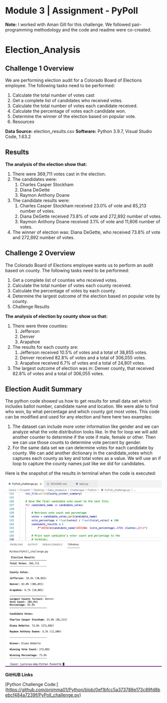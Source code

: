 # **Module 3 | Assignment - PyPoll**
**Note:**
I worked with Aman Gill for this challenge. We followed pair-programming methodology and the code and readme were co-created.

# **Election_Analysis**

## **Challenge 1 Overview**

We are performing election audit for a Colorado Board of Elections employee. The following tasks need to be performed:

1. Calculate the total number of votes cast
2. Get a complete list of candidates who received votes.
3. Calculate the total number of votes each candidate received.
4. Calculate the percentage of votes each candidate won.
5. Determine the winner of the election based on popular vote.
6. Resources

**Data Source:** election_results.csv
**Software:** Python 3.9.7, Visual Studio Code, 1.63.2

## **Results**

**The analysis of the election show that:**

1. There were 369,711 votes cast in the election.
2. The candidates were:
    1. Charles Casper Stockham
    2. Diana DeGette
    3. Raymon Anthony Doane
3. The candidate results were:
    1. Charles Casper Stockham received 23.0% of vote and 85,213 number of votes.
    2. Diana DeGette received 73.8% of vote and 272,892 number of votes.
    3. Raymon Anthony Doane received 3.1% of vote and 11,606 number of votes.
9. The winner of election was:
     Diana DeGette, who received 73.8% of vote and 272,892 number of votes.

## **Challenge 2 Overview**

The Colorado Board of Elections employee wants us to perform an audit based on county. The following tasks need to be performed:

1. Get a complete list of counties who received votes.
2. Calculate the total number of votes each county received.
3. Calculate the percentage of votes by each county.
4. Determine the largest outcome of the election based on popular vote by county.
5. Challenge Results

**The analysis of election by county show us that:**

1. There were three counties:
    1. Jefferson
    2. Denver
    3. Arapahoe
2. The results for each county are:
    1. Jefferson received 10.5% of votes and a total of 38,855 votes.
    2. Denver received 82.8% of votes and a total of 306,055 votes.
    3. Arapahoe received 6.7% of votes and a total of 24,801 votes.
3. The largest outcome of election was in:
    Denver county, that received 82.8% of votes and a total of 306,055 votes.

## **Election Audit Summary**

The python code showed us how to get results for small data set which includes ballot number, candidate name and location. We were able to find who won, by what percentage and which county got most votes. This code can be modified and used for any election and here here two examples:

1. The dataset can include more voter information like gender and we can analyze what the vote distribution looks like. In the for loop we will add another counter to determine if the vote if male, female or other. Then we can use those counts to determine vote percent by gender.
2. For the same data set we can determine votes for each candidate by county. We can add another dictionary in the candidate_votes which captures each county as key and total votes as a value. We will use an if loop to capture the county names just like we did for candidates.

Here is the snapshot of the results in terminal when the code is executed:

![PyPoll- Termial results:](https://github.com/pnimma01/Python/blob/0ef1bfcc5a373788e173c89fd8bebcf484a7239f/Resources/Election_Results_Module3_Challenge.png)


**GitHUB Links**

[Python Challenge Code:] (https://github.com/pnimma01/Python/blob/0ef1bfcc5a373788e173c89fd8bebcf484a7239f/PyPoll_challenge.py)